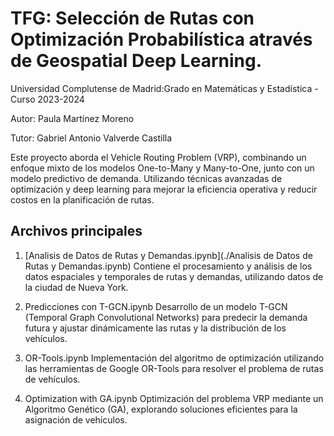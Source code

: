 # TFG: Selección de Rutas con Optimización Probabilística através de Geospatial Deep Learning.
Universidad Complutense de Madrid:Grado en Matemáticas y Estadística - Curso 2023-2024

Autor: Paula Martínez Moreno

Tutor: Gabriel Antonio Valverde Castilla

Este proyecto aborda el Vehicle Routing Problem (VRP), combinando un enfoque mixto de los modelos One-to-Many y Many-to-One, junto con un modelo predictivo de demanda. Utilizando técnicas avanzadas de optimización y deep learning para mejorar la eficiencia operativa y reducir costos en la planificación de rutas.

## Archivos principales
 1. [Analisis de Datos de Rutas y Demandas.ipynb](./Analisis de Datos de Rutas y Demandas.ipynb)
Contiene el procesamiento y análisis de los datos espaciales y temporales de rutas y demandas, utilizando datos de la ciudad de Nueva York.

 2. Predicciones con T-GCN.ipynb
Desarrollo de un modelo T-GCN (Temporal Graph Convolutional Networks) para predecir la demanda futura y ajustar dinámicamente las rutas y la distribución de los vehículos.

 3. OR-Tools.ipynb
Implementación del algoritmo de optimización utilizando las herramientas de Google OR-Tools para resolver el problema de rutas de vehículos.

 4. Optimization with GA.ipynb
Optimización del problema VRP mediante un Algoritmo Genético (GA), explorando soluciones eficientes para la asignación de vehículos.
